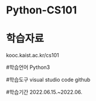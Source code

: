 # Python-CS101


# 학습자료
  kooc.kaist.ac.kr/cs101

#학습언어
  Python3

#학습도구
  visual studio code
  github

#학습기간
  2022.06.15.~2022.06.
